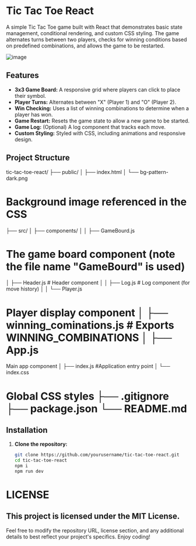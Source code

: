 # Tic Tac Toe React

A simple Tic Tac Toe game built with React that demonstrates basic state management, conditional rendering, and custom CSS styling. The game alternates turns between two players, checks for winning conditions based on predefined combinations, and allows the game to be restarted.

![image](https://github.com/user-attachments/assets/0ee05c35-c9d0-49d1-bb35-817f9b7e9800)

## Features

- **3x3 Game Board:** A responsive grid where players can click to place their symbol.
- **Player Turns:** Alternates between "X" (Player 1) and "O" (Player 2).
- **Win Checking:** Uses a list of winning combinations to determine when a player has won.
- **Game Restart:** Resets the game state to allow a new game to be started.
- **Game Log:** (Optional) A log component that tracks each move.
- **Custom Styling:** Styled with CSS, including animations and responsive design.

## Project Structure

tic-tac-toe-react/ ├── public/ │ ├── index.html │ └── bg-pattern-dark.png 
# Background image referenced in the CSS
├── src/ │ ├── components/ │ │ ├── GameBourd.js 
# The game board component (note the file name "GameBourd" is used) 
 │ ├── Header.js # Header component │ │ ├── Log.js # Log component (for move history) │ │ └── Player.js
 # Player display component │ ├── winning_cominations.js # Exports WINNING_COMBINATIONS │ ├── App.js #
Main app component
│ ├── index.js 
#Application entry point │ └── index.css
# Global CSS styles ├── .gitignore ├── package.json └── README.md


## Installation

1. **Clone the repository:**

   ```bash
   git clone https://github.com/yourusername/tic-tac-toe-react.git
   cd tic-tac-toe-react
   npm i
   npm run dev

# LICENSE
  This project is licensed under the MIT License.
---

Feel free to modify the repository URL, license section, and any additional details to best reflect your project's specifics. Enjoy coding!
